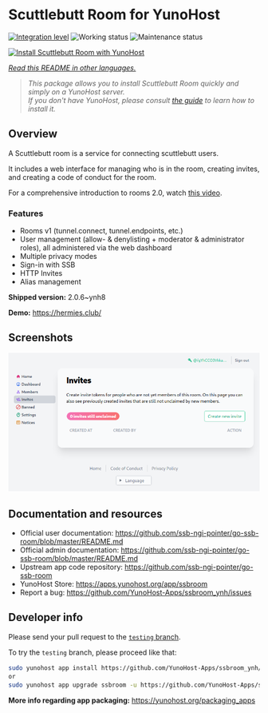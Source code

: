 <!--
N.B.: This README was automatically generated by <https://github.com/YunoHost/apps/tree/master/tools/readme_generator>
It shall NOT be edited by hand.
-->

# Scuttlebutt Room for YunoHost

[![Integration level](https://dash.yunohost.org/integration/ssbroom.svg)](https://ci-apps.yunohost.org/ci/apps/ssbroom/) ![Working status](https://ci-apps.yunohost.org/ci/badges/ssbroom.status.svg) ![Maintenance status](https://ci-apps.yunohost.org/ci/badges/ssbroom.maintain.svg)

[![Install Scuttlebutt Room with YunoHost](https://install-app.yunohost.org/install-with-yunohost.svg)](https://install-app.yunohost.org/?app=ssbroom)

*[Read this README in other languages.](./ALL_README.md)*

> *This package allows you to install Scuttlebutt Room quickly and simply on a YunoHost server.*  
> *If you don't have YunoHost, please consult [the guide](https://yunohost.org/install) to learn how to install it.*

## Overview

A Scuttlebutt room is a service for connecting scuttlebutt users.

It includes a web interface for managing who is in the room, creating invites, and creating a code of conduct for the room.

For a comprehensive introduction to rooms 2.0, watch [this video](https://www.youtube.com/watch?v=W5p0y_MWwDE).

### Features

- Rooms v1 (tunnel.connect, tunnel.endpoints, etc.)
- User management (allow- & denylisting + moderator & administrator roles), all administered via the web dashboard
- Multiple privacy modes
- Sign-in with SSB
- HTTP Invites
- Alias management

**Shipped version:** 2.0.6~ynh8

**Demo:** <https://hermies.club/>

## Screenshots

![Screenshot of Scuttlebutt Room](./doc/screenshots/screenshot.png)

## Documentation and resources

- Official user documentation: <https://github.com/ssb-ngi-pointer/go-ssb-room/blob/master/README.md>
- Official admin documentation: <https://github.com/ssb-ngi-pointer/go-ssb-room/blob/master/README.md>
- Upstream app code repository: <https://github.com/ssb-ngi-pointer/go-ssb-room>
- YunoHost Store: <https://apps.yunohost.org/app/ssbroom>
- Report a bug: <https://github.com/YunoHost-Apps/ssbroom_ynh/issues>

## Developer info

Please send your pull request to the [`testing` branch](https://github.com/YunoHost-Apps/ssbroom_ynh/tree/testing).

To try the `testing` branch, please proceed like that:

```bash
sudo yunohost app install https://github.com/YunoHost-Apps/ssbroom_ynh/tree/testing --debug
or
sudo yunohost app upgrade ssbroom -u https://github.com/YunoHost-Apps/ssbroom_ynh/tree/testing --debug
```

**More info regarding app packaging:** <https://yunohost.org/packaging_apps>
